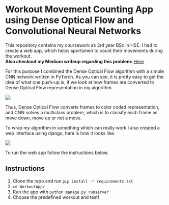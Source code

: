# Workout Movement Counting App using Dense Optical Flow and Convolutional Neural Networks


This repository contains my coursework as 3rd year BSc in HSE. I had to create a web app, which helps sportsmen to count their movements during the workout.
<br> **Also checkout my Medium writeup regarding this problem:**
[Here](https://medium.com/@artkulakov/how-i-created-the-workout-movement-counting-app-using-deep-learning-and-optical-flow-89f9d2e087ac?source=friends_link&sk=e14ec243ea1ff3bb42c3c4d05067e85c)

For this purpose I combined the Dense Optical Flow algorithm with a simple CNN network written in PyTorch. As you can see, it is pretty easy to get the idea of what one push-up is, if we look at how frames are converted to Dense Optical Flow representation in my algorithm.

![](images/push_up.jpg)

Thus, Dense Optical Flow converts frames to color coded representation, and CNN solves a multiclass problem, which is to classify each frame as move down, move up or not a move.

To wrap my algorithm in something which can really work I also created a web interface using django, here is how it looks like.

![](images/interface.jpg)

To run the web app follow the instructions below.



## Instructions
1. Clone the repo and run `pip install -r requirements.txt`
2. `cd WorkoutApp/`
3. Run the app with `python manage.py runserver`
4. Choose the predefined workout and test!
